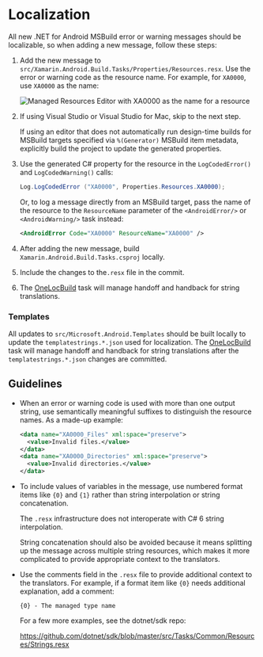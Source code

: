 # Localization

All new .NET for Android MSBuild error or warning messages should be localizable,
so when adding a new message, follow these steps:

 1. Add the new message to
    `src/Xamarin.Android.Build.Tasks/Properties/Resources.resx`.  Use the error
    or warning code as the resource name.  For example, for `XA0000`, use
    `XA0000` as the name:

    ![Managed Resources Editor with XA0000 as the name for a
    resource][resources-editor]

 2. If using Visual Studio or Visual Studio for Mac, skip to the next step.

    If using an editor that does not automatically run design-time builds for
    MSBuild targets specified via `%(Generator)` MSBuild item metadata,
    explicitly build the project to update the generated properties.

 3. Use the generated C# property for the resource in the `LogCodedError()` and
    `LogCodedWarning()` calls:

    ```csharp
    Log.LogCodedError ("XA0000", Properties.Resources.XA0000);
    ```

    Or, to log a message directly from an MSBuild target, pass the name of the
    resource to the `ResourceName` parameter of the `<AndroidError/>` or
    `<AndroidWarning/>` task instead:

    ```xml
    <AndroidError Code="XA0000" ResourceName="XA0000" />
    ```

 4. After adding the new message, build `Xamarin.Android.Build.Tasks.csproj`
    locally.

 5. Include the changes to the`.resx` file in the commit.

 6. The [OneLocBuild][oneloc] task will manage handoff and handback for string translations.

### Templates

All updates to `src/Microsoft.Android.Templates` should be built locally to update the
`templatestrings.*.json` used for localization.  The [OneLocBuild][oneloc] task
will manage handoff and handback for string translations after the
`templatestrings.*.json` changes are committed.

## Guidelines

  * When an error or warning code is used with more than one output string, use
    semantically meaningful suffixes to distinguish the resource names.  As a
    made-up example:

    ```xml
    <data name="XA0000_Files" xml:space="preserve">
      <value>Invalid files.</value>
    </data>
    <data name="XA0000_Directories" xml:space="preserve">
      <value>Invalid directories.</value>
    </data>
    ```

  * To include values of variables in the message, use numbered format items
    like `{0}` and `{1}` rather than string interpolation or string
    concatenation.

    The `.resx` infrastructure does not interoperate with C# 6 string
    interpolation.

    String concatenation should also be avoided because it means splitting up
    the message across multiple string resources, which makes it more
    complicated to provide appropriate context to the translators.

  * Use the comments field in the `.resx` file to provide additional context to
    the translators.  For example, if a format item like `{0}` needs additional
    explanation, add a comment:

    ```
    {0} - The managed type name
    ```

    For a few more examples, see the dotnet/sdk repo:

    https://github.com/dotnet/sdk/blob/master/src/Tasks/Common/Resources/Strings.resx

[resources-editor]: ../images/resources-editor-xa0000.png
[oneloc]: https://aka.ms/onelocbuild
